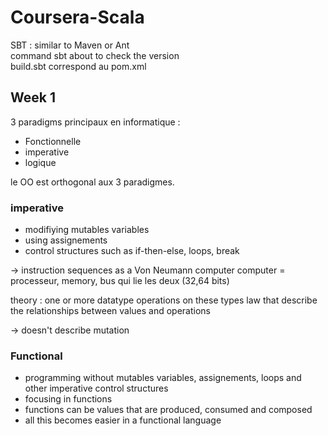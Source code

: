 # Coursera-Scala

SBT : similar to Maven or Ant  
command sbt about to check the version  
build.sbt correspond au pom.xml  

## Week 1
3 paradigms principaux en informatique :
 + Fonctionnelle
 + imperative
 + logique
 
le OO est orthogonal aux 3 paradigmes.

### imperative
+ modifiying mutables variables
+ using assignements
+ control structures such as if-then-else, loops, break

-> instruction sequences as a Von Neumann computer
computer = processeur, memory, bus qui lie les deux (32,64 bits)

theory : one or more datatype
 operations on these types
 law that describe the relationships between values and operations
 
 -> doesn't describe mutation

 ### Functional
 
 + programming without mutables variables, assignements, loops and other imperative control structures
 + focusing in functions
 + functions can be values that are produced, consumed and composed
 + all this becomes easier in a functional language
